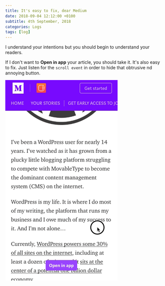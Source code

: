 ```yaml
---
title: It's easy to fix, dear Medium
date: 2018-09-04 12:12:00 +0100
subtitle: 4th September, 2018
categories: Logs
tags: [log]
---
```


I understand your intentions but you should begin to understand your readers.

If I don't want to **Open in app** your article, you should take it. It's also easy to fix. Just listen for the `scroll event` in order to hide that obtrusive nd annoying button.

![](../assets/log/n801_2018-09-04-16_02_31.gif)

